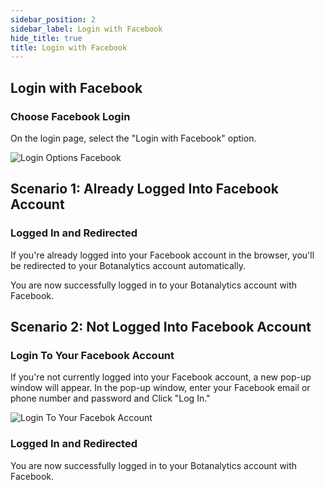 ```yaml
---
sidebar_position: 2
sidebar_label: Login with Facebook
hide_title: true
title: Login with Facebook
---
```


## Login with Facebook

### Choose Facebook Login

On the login page, select the "Login with Facebook" option.

![Login Options Facebook](@site/static/img/signup/login-options-facebook.png)

## Scenario 1: Already Logged Into Facebook Account

### Logged In and Redirected

If you're already logged into your Facebook account in the browser, you'll be redirected to your Botanalytics account automatically.

You are now successfully logged in to your Botanalytics account with Facebook.

## Scenario 2: Not Logged Into Facebook Account

### Login To Your Facebook Account

If you're not currently logged into your Facebook account, a new pop-up window will appear. In the pop-up window, enter your Facebook email or phone number and password and Click "Log In."

![Login To Your Facebok Account](@site/static/img/signup/signup-with-facebook-login.png)

### Logged In and Redirected

You are now successfully logged in to your Botanalytics account with Facebook.



